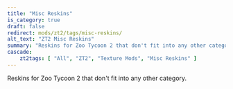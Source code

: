 ```yaml
---
title: "Misc Reskins"
is_category: true
draft: false
redirect: mods/zt2/tags/misc-reskins/
alt_text: "ZT2 Misc Reskins"
summary: "Reskins for Zoo Tycoon 2 that don't fit into any other category."
cascade:
    zt2tags: [ "All", "ZT2", "Texture Mods", "Misc Reskins" ]
---
```


Reskins for Zoo Tycoon 2 that don't fit into any other category.